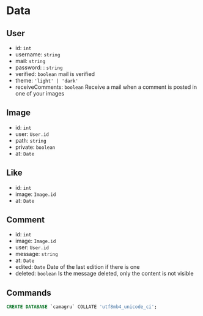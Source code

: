 
# Data

## User

* id: ``int``
* username: ``string``
* mail: ``string``
* password: : ``string``
* verified: ``boolean`` mail is verified
* theme: ``'light' | 'dark'``
* receiveComments: ``boolean`` Receive a mail when a comment is posted in one of your images

## Image

* id: ``int``
* user: ``User.id``
* path: ``string``
* private: ``boolean``
* at: ``Date``

## Like

* id: ``int``
* image: ``Image.id``
* at: ``Date``

## Comment

* id: ``int``
* image: ``Image.id``
* user: ``User.id``
* message: ``string``
* at: ``Date``
* edited: ``Date`` Date of the last edition if there is one
* deleted: ``boolean`` Is the message deleted, only the content is not visible


## Commands

```SQL
CREATE DATABASE `camagru` COLLATE 'utf8mb4_unicode_ci';
```
